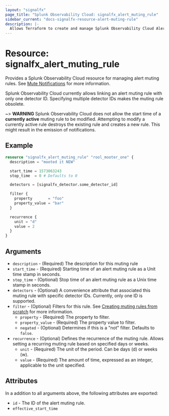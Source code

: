 ```yaml
---
layout: "signalfx"
page_title: "Splunk Observability Cloud: signalfx_alert_muting_rule"
sidebar_current: "docs-signalfx-resource-alert-muting-rule"
description: |-
  Allows Terraform to create and manage Splunk Observability Cloud Alert Muting Rules
---
```


# Resource: signalfx_alert_muting_rule

Provides a Splunk Observability Cloud resource for managing alert muting rules. See [Mute Notifications](https://docs.splunk.com/Observability/alerts-detectors-notifications/mute-notifications.html) for more information.

Splunk Observability Cloud currently allows linking an alert muting rule with only one detector ID. Specifying multiple detector IDs makes the muting rule obsolete.

~> **WARNING** Splunk Observability Cloud does not allow the start time of a **currently active** muting rule to be modified. Attempting to modify a currently active rule destroys the existing rule and creates a new rule. This might result in the emission of notifications.

## Example

```tf
resource "signalfx_alert_muting_rule" "rool_mooter_one" {
  description = "mooted it NEW"

  start_time = 1573063243
  stop_time  = 0 # Defaults to 0

  detectors = [signalfx_detector.some_detector_id]

  filter {
    property       = "foo"
    property_value = "bar"
  }

  recurrence {
    unit = "d"
    value = 2
  }
}
```

## Arguments

* `description` - (Required) The description for this muting rule
* `start_time` - (Required) Starting time of an alert muting rule as a Unit time stamp in seconds.
* `stop_time` - (Optional) Stop time of an alert muting rule as a Unix time stamp in seconds.
* `detectors` - (Optional) A convenience attribute that associated this muting rule with specific detector IDs. Currently, only one ID is supported.
* `filter` - (Optional) Filters for this rule. See [Creating muting rules from scratch](https://docs.splunk.com/Observability/alerts-detectors-notifications/mute-notifications.html#rule-from-scratch) for more information.
  * `property` - (Required) The property to filter.
  * `property_value` - (Required) The property value to filter.
  * `negated` - (Optional) Determines if this is a "not" filter. Defaults to `false`.
* `recurrence` - (Optional) Defines the recurrence of the muting rule. Allows setting a recurring muting rule based on specified days or weeks.
  * `unit` - (Required) The unit of the period. Can be days (d) or weeks (w).
  * `value` - (Required) The amount of time, expressed as an integer, applicable to the unit specified.

## Attributes

In a addition to all arguments above, the following attributes are exported:

* `id` - The ID of the alert muting rule.
* `effective_start_time`
